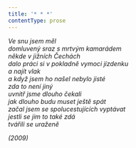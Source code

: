 ```yaml
---
title: '* * *'
contentType: prose
---
```


<section>

_Ve snu jsem měl  
domluvený sraz s mrtvým kamarádem  
někde v jižních Čechách  
dalo práci si v pokladně vymoci jízdenku  
a najít vlak  
a když jsem ho našel nebylo jisté  
zda to není jiný  
uvnitř jsme dlouho čekali  
jak dlouho budu muset ještě spát  
začal jsem se spolucestujících vyptávat  
jestli se jim to také zdá  
tvářili se uraženě_

</section>

<section>

_(2009)_

</section>
